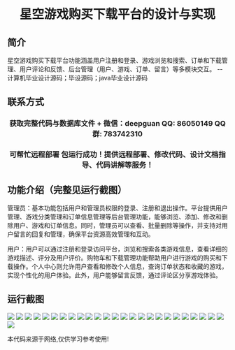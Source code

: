 <p><h1 align="center">星空游戏购买下载平台的设计与实现</h1></p>

## 简介
星空游戏购买下载平台功能涵盖用户注册和登录、游戏浏览和搜索、订单和下载管理、用户评论和反馈、后台管理（用户、游戏、订单、留言）等多模块交互。    --计算机毕业设计源码；毕设源码；java毕业设计源码


## 联系方式
<p><h3 align="center">获取完整代码与数据库文件 + 微信：deepguan QQ: 86050149 QQ群: 783742310</h3></p>
<p><h3 align="center">可帮忙远程部署 包运行成功！提供远程部署、修改代码、设计文档指导、代码讲解等服务！</h3></p>

## 功能介绍（完整见运行截图）
管理员：基本功能包括用户和管理员权限的登录、注册和退出操作。平台提供用户管理、游戏分类管理和订单信息管理等后台管理功能，能够浏览、添加、修改和删除用户、游戏和订单信息。同时，管理员可以查看、批量删除等操作，并支持对用户留言的回复和管理，确保平台资源高效管理和互动。

用户：用户可以通过注册和登录访问平台，浏览和搜索各类游戏信息，查看详细的游戏描述、评分及用户评价。购物车和下载管理功能帮助用户进行游戏的购买和下载操作。个人中心则允许用户查看和修改个人信息，查询订单状态和收藏的游戏，实现个性化的用户体验。此外，用户能够留言反馈，通过评论区分享游戏体验。


## 运行截图
![](https://bs-1329754181.cos.ap-shanghai.myqcloud.com/ssm/StarrySkyGamePurchaseDownloadPlatform/img/001.jpg)
![](https://bs-1329754181.cos.ap-shanghai.myqcloud.com/ssm/StarrySkyGamePurchaseDownloadPlatform/img/002.jpg)
![](https://bs-1329754181.cos.ap-shanghai.myqcloud.com/ssm/StarrySkyGamePurchaseDownloadPlatform/img/003.jpg)
![](https://bs-1329754181.cos.ap-shanghai.myqcloud.com/ssm/StarrySkyGamePurchaseDownloadPlatform/img/004.jpg)
![](https://bs-1329754181.cos.ap-shanghai.myqcloud.com/ssm/StarrySkyGamePurchaseDownloadPlatform/img/005.jpg)
![](https://bs-1329754181.cos.ap-shanghai.myqcloud.com/ssm/StarrySkyGamePurchaseDownloadPlatform/img/006.jpg)
![](https://bs-1329754181.cos.ap-shanghai.myqcloud.com/ssm/StarrySkyGamePurchaseDownloadPlatform/img/007.jpg)
![](https://bs-1329754181.cos.ap-shanghai.myqcloud.com/ssm/StarrySkyGamePurchaseDownloadPlatform/img/008.jpg)
![](https://bs-1329754181.cos.ap-shanghai.myqcloud.com/ssm/StarrySkyGamePurchaseDownloadPlatform/img/009.jpg)
![](https://bs-1329754181.cos.ap-shanghai.myqcloud.com/ssm/StarrySkyGamePurchaseDownloadPlatform/img/010.jpg)
![](https://bs-1329754181.cos.ap-shanghai.myqcloud.com/ssm/StarrySkyGamePurchaseDownloadPlatform/img/011.jpg)
![](https://bs-1329754181.cos.ap-shanghai.myqcloud.com/ssm/StarrySkyGamePurchaseDownloadPlatform/img/012.jpg)
![](https://bs-1329754181.cos.ap-shanghai.myqcloud.com/ssm/StarrySkyGamePurchaseDownloadPlatform/img/013.jpg)
![](https://bs-1329754181.cos.ap-shanghai.myqcloud.com/ssm/StarrySkyGamePurchaseDownloadPlatform/img/014.jpg)
![](https://bs-1329754181.cos.ap-shanghai.myqcloud.com/ssm/StarrySkyGamePurchaseDownloadPlatform/img/015.jpg)
![](https://bs-1329754181.cos.ap-shanghai.myqcloud.com/ssm/StarrySkyGamePurchaseDownloadPlatform/img/016.jpg)
![](https://bs-1329754181.cos.ap-shanghai.myqcloud.com/ssm/StarrySkyGamePurchaseDownloadPlatform/img/017.jpg)
![](https://bs-1329754181.cos.ap-shanghai.myqcloud.com/ssm/StarrySkyGamePurchaseDownloadPlatform/img/018.jpg)
![](https://bs-1329754181.cos.ap-shanghai.myqcloud.com/ssm/StarrySkyGamePurchaseDownloadPlatform/img/019.jpg)
![](https://bs-1329754181.cos.ap-shanghai.myqcloud.com/ssm/StarrySkyGamePurchaseDownloadPlatform/img/020.jpg)
![](https://bs-1329754181.cos.ap-shanghai.myqcloud.com/ssm/StarrySkyGamePurchaseDownloadPlatform/img/021.jpg)
![](https://bs-1329754181.cos.ap-shanghai.myqcloud.com/ssm/StarrySkyGamePurchaseDownloadPlatform/img/022.jpg)
![](https://bs-1329754181.cos.ap-shanghai.myqcloud.com/ssm/StarrySkyGamePurchaseDownloadPlatform/img/023.jpg)
![](https://bs-1329754181.cos.ap-shanghai.myqcloud.com/ssm/StarrySkyGamePurchaseDownloadPlatform/img/024.jpg)
![](https://bs-1329754181.cos.ap-shanghai.myqcloud.com/ssm/StarrySkyGamePurchaseDownloadPlatform/img/025.jpg)
![](https://bs-1329754181.cos.ap-shanghai.myqcloud.com/ssm/StarrySkyGamePurchaseDownloadPlatform/img/026.jpg)

<p>本代码来源于网络,仅供学习参考使用!</p>
